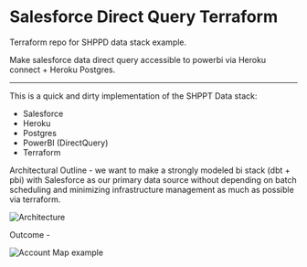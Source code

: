 # Salesforce Direct Query Terraform

 Terraform repo for SHPPD data stack example.

 Make salesforce data direct query accessible to powerbi via Heroku connect + Heroku Postgres.

-------------------------

 This is a quick and dirty implementation of the SHPPT Data stack:

 * Salesforce
 * Heroku
 * Postgres
 * PowerBI (DirectQuery)
 * Terraform

Architectural Outline - we want to make a strongly modeled bi stack (dbt + pbi) with Salesforce as our primary data source without depending on batch scheduling and minimizing infrastructure management as much as possible via terraform.

![Architecture][image-arch]

Outcome -

![Account Map example][image]


[image-arch]: https://github.com/sgoley/shppt-stack/raw/master/resources/images/SHPPT_Data_Stack.png "Architecture Outline"
[image]: https://github.com/sgoley/shppt-stack/raw/master/resources/images/AccountMap_Page.png "Embedded PowerBI DQ report for SF"

